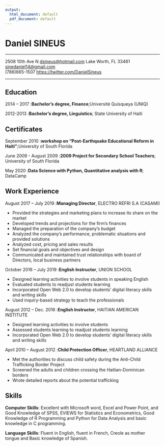 ```yaml
---
output:
  html_document: default
  pdf_document: default
---
```

Daniel SINEUS
==============

------------------                                  ---------------------
2508 10th Ave N                                     dsineus@hotmail.com
Lake Worth, FL 33461                                sinedaniel14@gmail.com  
(786)665-1507                                     https://twitter.com/DanielSineus                                                       
--------------------                                -----------------------

Education
------------

2014 – 2017
:**Bachelor’s degree, Finance**;Université Quisqueya (UNIQ) 
  
  
  
2012-2013
:**Bachelor’s degree, Linguistics**; State University of Haiti 


Certificates
--------------

September 2010
  :**workshop on “Post-Earthquake Educational Reform in Haiti”**;University of South Florida
  

June 2009 - August 2009
  :**2009 Project for Secondary School Teachers**; University of South Florida
  
  
May 2020
  :**Data Science with Python, Quantitative analysis with R**; DataCamp


Work Experience
----------------

August 2017 – July 2019
:**Managing Director**, ELECTRO REFRI S.A (CASAMI)

 *	Provided the strategies and marketing plans to increase its share on the market
 *	Developed trends and projections for the firm’s finances
 *	Managed the preparation of the company’s budget
 *	Analyzed the company’s performance, problematic situations and provided solutions  
 *	Analyzed cost, pricing and sales results
 *	Set financial goals and objectives and design 
 *	 Communicated and maintained trust relationships with board of Directors, local business partners


October 2016 – July 2019
:**English Instructor**, UNION SCHOOL 

*	Designed learning activities to involve students in speaking English
*	Evaluated students to readjust students learning
*	Incorporated Open Web 2.0 to develop students’ digital literacy skills and writing skills
*	Used inquiry-based strategy to teach the professionals 


August 2012 – Dec. 2016
:**English Instructor**, HAITIAN AMERICAN INSTITUTE
 	
*	Designed learning activities to involve students
*	Assessed students learning to readjust students learning
*	Incorporated Open Web 2.0 to develop students’ digital literacy skills and writing skills


April 2010 – August 2012
:**Child Protection Officer**, HEARTLAND ALLIANCE 

*	Met the authorities to discuss child safety during the Anti-Child Trafficking Border Project
*	Screened the adults and children crossing the Haitian-Dominican borders 
*	Wrote detailed reports about the potential trafficking


Skills
--------
**Computer Skills**:  Excellent with Microsoft word, Excel and Power Point, and Good Knowledge of SPSS, EVIEWS for Statistics and Econometrics, Good Knowledge of R Programming and Python for Data Analysis and basic knowledge in C programming.

**Language Skills**: Fluent in English, fluent in French, Creole as mother tongue and Basic knowledge of Spanish. 

